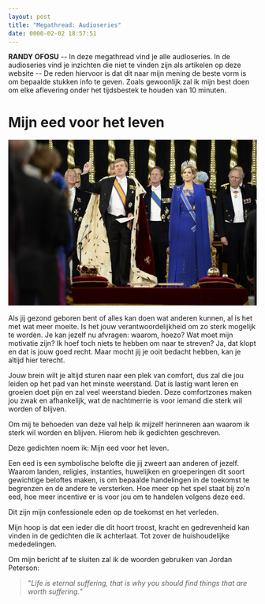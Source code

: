 ```yaml
---
layout: post
title: "Megathread: Audioseries"
date: 0000-02-02 18:57:51
---
```


**RANDY OFOSU** -- In deze megathread vind je alle audioseries. In de audioseries vind je inzichten die niet te vinden zijn als artikelen op deze website -- De reden hiervoor is dat dit naar mijn mening de beste vorm is om bepaalde stukken info te geven. Zoals gewoonlijk zal ik mijn best doen om elke aflevering onder het tijdsbestek te houden van 10 minuten. 

# Mijn eed voor het leven

<img src="/assets/img/Oath.jpg" title="De koningseed" alt="Een afbeelding van de eed van Willem-Alexander">

Als jij gezond geboren bent of alles kan doen wat anderen kunnen, al is het met wat meer moeite. Is het jouw verantwoordelijkheid om zo sterk mogelijk te worden. Je kan jezelf nu afvragen: waarom, hoezo? Wat moet mijn motivatie zijn? Ik hoef toch niets te hebben om naar te streven? Ja, dat klopt en dat is jouw goed recht. Maar mocht jij je ooit bedacht hebben, kan je altijd hier terecht.

Jouw brein wilt je altijd sturen naar een plek van comfort, dus zal die jou leiden op het pad van het minste weerstand. Dat is lastig want leren en groeien doet pijn en zal veel weerstand bieden. Deze comfortzones maken jou zwak en afhankelijk, wat de nachtmerrie is voor iemand die sterk wil worden of blijven. 

Om mij te behoeden van deze val help ik mijzelf herinneren aan waarom ik sterk wil worden en blijven. Hierom heb ik gedichten geschreven. 

Deze gedichten noem ik: Mijn eed voor het leven.

Een eed is een symbolische belofte die jij zweert aan anderen of jezelf. Waarom landen, religies, instanties, huwelijken en groeperingen dit soort gewichtige beloftes maken, is om bepaalde handelingen in de toekomst te begrenzen en de andere te versterken. Hoe meer op het spel staat bij zo'n eed, hoe meer incentive er is voor jou om te handelen volgens deze eed.

Dit zijn mijn confessionele eden op de toekomst en het verleden. 

Mijn hoop is dat een ieder die dit hoort troost, kracht en gedrevenheid kan vinden in de gedichten die ik achterlaat. 
Tot zover de huishoudelijke mededelingen.

Om mijn bericht af te sluiten zal ik de woorden gebruiken van Jordan Peterson:

>"*Life is eternal suffering, that is why you should find things that are worth suffering.*"